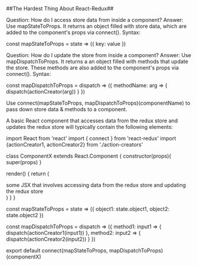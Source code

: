 ##The Hardest Thing About React-Redux##


Question: How do I access store data from inside a component?
Answer: Use mapStateToProps. It returns an object filled with store data, which are added to the component's props via connect().
Syntax:

const mapStateToProps = state => ({
   key:  value
})

Question: How do I update the store from inside a component?
Answer: Use mapDispatchToProps. It returns a an object filled with methods that update the store. These methods are also added to the component's props via connect().
Syntax:

const mapDispatchToProps = dispatch => ({
   methodName: arg => {
      dispatch(actionCreator(arg))
   }
})

Use connect(mapStateToProps, mapDispatchToProps)(componentName) to pass down store data & methods to a component.


A basic React component that accesses data from the redux store and updates the redux store will typically contain the following elements:

import React from 'react'
import { connect } from 'react-redux'
import {actionCreator1, actionCreator2} from './action-creators'


class ComponentX extends React.Component {
  constructor(props){
     super(props)
  }

  render() {
    return (
      <div>
        some JSX that involves accessing data from the redux store
        and updating the redux store
      </div>
    )
  }
}

const mapStateToProps = state => ({
  object1: state.object1,
  object2: state.object2
})

const mapDispatchToProps = dispatch => ({
  method1: input1 => {
    dispatch(actionCreator1(input1))
  },
  method2: input2 => {
    dispatch(actionCreator2(input2))
  }
})

export default connect(mapStateToProps, mapDispatchToProps)(componentX)
